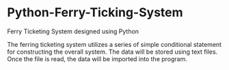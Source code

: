 # Python-Ferry-Ticking-System
Ferry Ticketing System designed using Python

The ferring ticketing system utilizes a series of simple conditional statement for constructing the overall system.
The data will be stored using text files.
Once the file is read, the data will be imported into the program.
